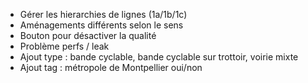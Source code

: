 - Gérer les hierarchies de lignes (1a/1b/1c)
- Aménagements différents selon le sens
- Bouton pour désactiver la qualité
- Problème perfs / leak
- Ajout type : bande cyclable, bande cyclable sur trottoir, voirie mixte
- Ajout tag : métropole de Montpellier oui/non
